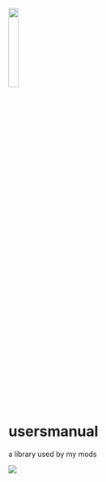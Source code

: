 <img src="https://raw.githubusercontent.com/user11681/usersmanual/1.15.2/src/main/resources/assets/usersmanual/logo.png" width="20%"></img>

# usersmanual
a library used by my mods

[![](https://jitpack.io/v/user11681/usersmanual.svg)](https://jitpack.io/#user11681/usersmanual)
